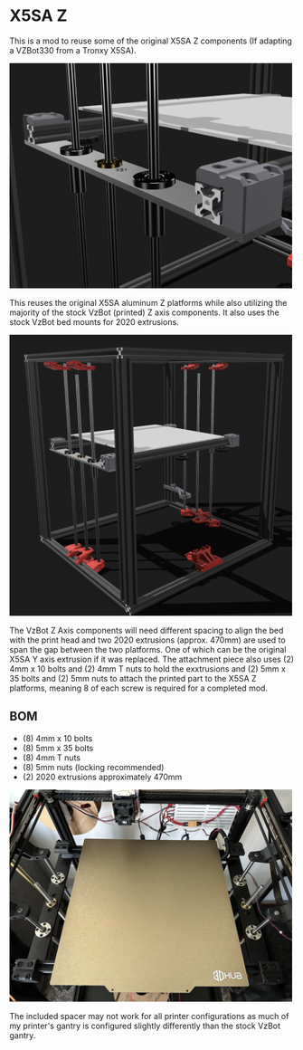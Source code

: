 # X5SA Z
This is a mod to reuse some of the original X5SA Z components (If adapting a VZBot330 from a Tronxy X5SA).

<img src="./image/X5SA_Z_Close.png" alt="Printed Part" width="500">

This reuses the original X5SA aluminum Z platforms while also utilizing the majority of the stock VzBot (printed) Z axis components. It also uses the stock VzBot bed mounts for 2020 extrusions.

<img src="./image/X5SA_Z_Full.png" alt="Full Bed System" width="500">

The VzBot Z Axis components will need different spacing to align the bed with the print head and two 2020 extrusions (approx. 470mm) are used to span the gap between the two platforms. One of which can be the original X5SA Y axis extrusion if it was replaced. The attachment piece also uses (2) 4mm x 10 bolts and (2) 4mm T nuts to hold the exxtrusions and (2) 5mm x 35 bolts and (2) 5mm nuts to attach the printed part to the X5SA Z platforms, meaning 8 of each screw is required for a completed mod.

## BOM
- (8) 4mm x 10 bolts
- (8) 5mm x 35 bolts
- (8) 4mm T nuts
- (8) 5mm nuts (locking recommended)
- (2) 2020 extrusions approximately 470mm


<img src="./image/IMG_3615.jpeg" alt="Picture of completed mod" width="500">


The included spacer may not work for all printer configurations as much of my printer's gantry is configured slightly differently than the stock VzBot gantry.
